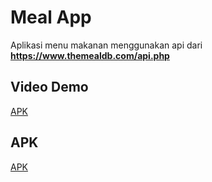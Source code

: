 
# Meal App

Aplikasi menu makanan menggunakan api dari **https://www.themealdb.com/api.php**

## Video Demo
[APK](https://www.google.com/)

## APK
[APK](https://github.com/Harits19/meal_app/blob/main/files/app-release.apk)
